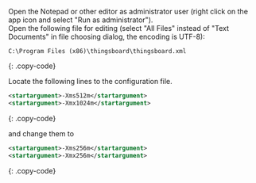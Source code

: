 Open the Notepad or other editor as administrator user (right click on the app icon and select "Run as administrator").  
Open the following file for editing (select "All Files" instead of "Text Documents" in file choosing dialog, the encoding is UTF-8):

```text 
C:\Program Files (x86)\thingsboard\thingsboard.xml
``` 
{: .copy-code}


Locate the following lines to the configuration file. 

```xml
<startargument>-Xms512m</startargument>
<startargument>-Xmx1024m</startargument>
```
{: .copy-code}

and change them to 

```xml
<startargument>-Xms256m</startargument>
<startargument>-Xmx256m</startargument>
```
{: .copy-code}